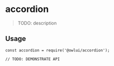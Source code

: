 # accordion

> TODO: description

## Usage

```
const accordion = require('@owlui/accordion');

// TODO: DEMONSTRATE API
```
